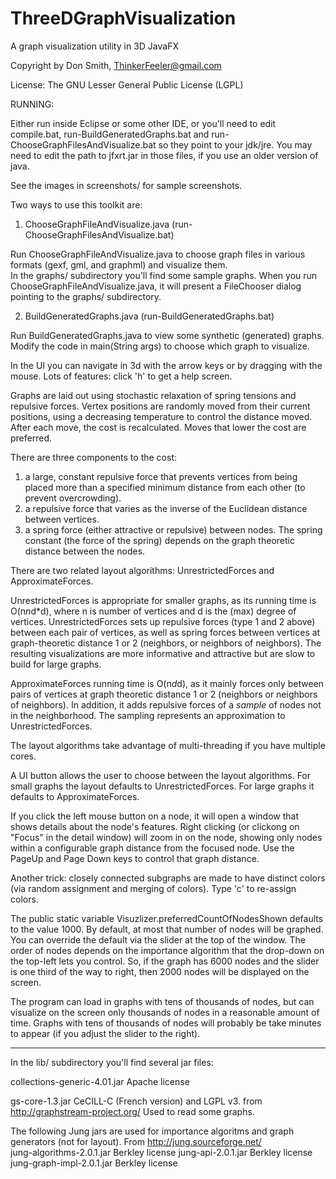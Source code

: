 # ThreeDGraphVisualization
A graph visualization utility in 3D JavaFX

Copyright by Don Smith, ThinkerFeeler@gmail.com

License:  The GNU Lesser General Public License (LGPL)


RUNNING:

Either run inside Eclipse or some other IDE, or you'll need to edit compile.bat, run-BuildGeneratedGraphs.bat  and run-ChooseGraphFilesAndVisualize.bat  so they point to your jdk/jre. You may need to edit the path to jfxrt.jar in those files, if you use an older version of java.

See the images in screenshots/ for sample screenshots.

Two ways to use this toolkit are:

1. ChooseGraphFileAndVisualize.java  (run-ChooseGraphFilesAndVisualize.bat)

  Run ChooseGraphFileAndVisualize.java to choose graph files in various formats (gexf, gml, and graphml) and visualize them.  
  In the graphs/ subdirectory you'll find some sample graphs.    When you run ChooseGraphFileAndVisualize.java, it will present a FileChooser dialog 
  pointing to the graphs/ subdirectory.


2.  BuildGeneratedGraphs.java  (run-BuildGeneratedGraphs.bat)

  Run BuildGeneratedGraphs.java to view some synthetic (generated) graphs. Modify the code in main(String args) to choose which graph to visualize.

 
 In the UI you can navigate in 3d with the arrow keys or by dragging with the mouse.  Lots of features: click 'h' to get a help screen.

 Graphs are laid out using stochastic relaxation of spring tensions and repulsive forces.  Vertex positions are randomly moved from their current positions, using a decreasing temperature to control the distance moved.  After each move, the cost is recalculated. Moves that lower the cost are preferred.

 There are three components to the cost:
 1. a large, constant repulsive force that prevents vertices from being placed more than a specified minimum distance from each other
 (to prevent overcrowding).
 2. a repulsive force that varies as the inverse of the Euclidean distance between vertices.
 3. a spring force (either attractive or repulsive) between nodes. The spring constant (the force of the spring) depends on the graph
 theoretic distance between the nodes.

 There are two related layout algorithms: UnrestrictedForces and ApproximateForces.

 UnrestrictedForces is appropriate for smaller graphs, as its running time is O(n*n*d*d), where n is number of vertices and d is  the (max) degree of vertices. UnrestrictedForces sets up repulsive forces (type 1 and 2 above) between each pair of vertices,  as well as spring forces between vertices at graph-theoretic distance 1 or 2 (neighbors, or neighbors of neighbors).   The resulting visualizations are more informative and attractive but are slow to build for large graphs.

 ApproximateForces running time is O(n*d*d), as it mainly forces only between pairs of vertices at graph theoretic distance 1 or 2   (neighbors or neighbors of neighbors). In addition, it adds repulsive forces of a <em>sample</em> of nodes not in the neighborhood.    The sampling represents an approximation to UnrestrictedForces.

 The layout algorithms take advantage of multi-threading if you have multiple cores.

 A UI button allows the user to choose between the layout algorithms.  For small graphs the layout defaults to UnrestrictedForces.  For large graphs it defaults to ApproximateForces.

 If you click the left mouse button on a node, it will open a window that shows details about the node's features.  Right clicking  (or clickong on "Focus" in the detail window) will zoom in on the node, showing only nodes within a configurable graph distance from the focused node.   Use the PageUp and Page Down keys to control that graph distance.

 Another trick:  closely connected subgraphs are made to have distinct colors (via random assignment and merging of colors). Type 'c' to re-assign colors.

 The public static variable Visuzlizer.preferredCountOfNodesShown defaults to the value 1000. By default, at most that number of nodes will be graphed. You can override the default via the slider at the top of the window. The order of nodes depends on the importance algorithm that the drop-down on the top-left lets you control. So, if the graph has 6000 nodes and the slider is one third of the way to right, then 2000 nodes will be displayed on the screen.

 The program can load in graphs with tens of thousands of nodes, but can visualize on the screen only thousands of nodes in a reasonable amount of time.  Graphs with tens of thousands of nodes will probably be take minutes to appear (if you adjust the slider to the right).

-------------------------------------------------------------------

 In the lib/ subdirectory you'll find several jar files:

collections-generic-4.01.jar Apache license

gs-core-1.3.jar              CeCILL-C (French version) and LGPL v3.     from http://graphstream-project.org/      Used to read some graphs.

The following Jung jars are used for importance algoritms and graph generators (not for layout).    From http://jung.sourceforge.net/         
jung-algorithms-2.0.1.jar    Berkley license 
jung-api-2.0.1.jar           Berkley license
jung-graph-impl-2.0.1.jar    Berkley license


